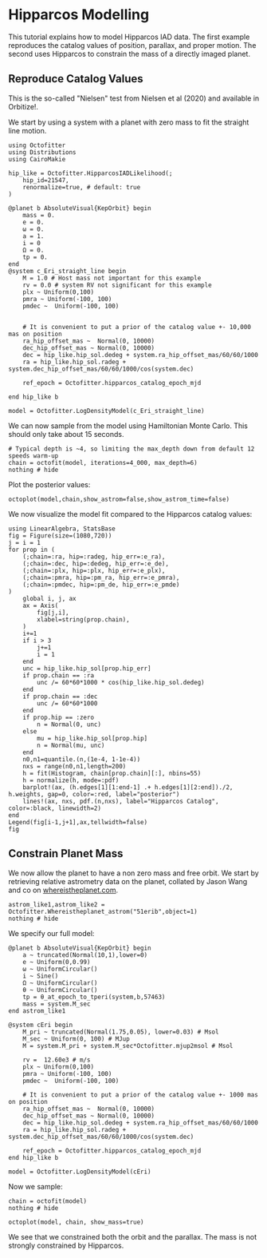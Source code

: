 # Hipparcos Modelling

This tutorial explains how to model Hipparcos IAD data. The first example reproduces the catalog values of position, parallax, and proper motion. The second uses Hipparcos to constrain the mass of a directly imaged planet.

## Reproduce Catalog Values
This is the so-called "Nielsen" test from Nielsen et al (2020) and available in Orbitize!.

We start by using a system with a planet with zero mass to fit the straight line motion.

```@example 1
using Octofitter
using Distributions
using CairoMakie

hip_like = Octofitter.HipparcosIADLikelihood(;
    hip_id=21547,
    renormalize=true, # default: true
)

@planet b AbsoluteVisual{KepOrbit} begin
    mass = 0.
    e = 0. 
    ω = 0. 
    a = 1.
    i = 0
    Ω = 0.
    tp = 0.
end
@system c_Eri_straight_line begin
    M = 1.0 # Host mass not important for this example
    rv = 0.0 # system RV not significant for this example
    plx ~ Uniform(0,100)
    pmra ~ Uniform(-100, 100)
    pmdec ~  Uniform(-100, 100)


    # It is convenient to put a prior of the catalog value +- 10,000 mas on position
    ra_hip_offset_mas ~  Normal(0, 10000)
    dec_hip_offset_mas ~ Normal(0, 10000)
    dec = hip_like.hip_sol.dedeg + system.ra_hip_offset_mas/60/60/1000
    ra = hip_like.hip_sol.radeg + system.dec_hip_offset_mas/60/60/1000/cos(system.dec)

    ref_epoch = Octofitter.hipparcos_catalog_epoch_mjd

end hip_like b

model = Octofitter.LogDensityModel(c_Eri_straight_line)
```

We can now sample from the model using Hamiltonian Monte Carlo. This should only take about 15 seconds.
```@example 1
# Typical depth is ~4, so limiting the max_depth down from default 12 speeds warm-up
chain = octofit(model, iterations=4_000, max_depth=6)
nothing # hide
```

Plot the posterior values:
```@example 1
octoplot(model,chain,show_astrom=false,show_astrom_time=false)
```


We now visualize the model fit compared to the Hipparcos catalog values:
```@example 1
using LinearAlgebra, StatsBase
fig = Figure(size=(1080,720))
j = i = 1
for prop in (
    (;chain=:ra, hip=:radeg, hip_err=:e_ra), 
    (;chain=:dec, hip=:dedeg, hip_err=:e_de),
    (;chain=:plx, hip=:plx, hip_err=:e_plx), 
    (;chain=:pmra, hip=:pm_ra, hip_err=:e_pmra), 
    (;chain=:pmdec, hip=:pm_de, hip_err=:e_pmde)
)
    global i, j, ax
    ax = Axis(
        fig[j,i],
        xlabel=string(prop.chain),
    )
    i+=1
    if i > 3
        j+=1
        i = 1
    end
    unc = hip_like.hip_sol[prop.hip_err]
    if prop.chain == :ra
        unc /= 60*60*1000 * cos(hip_like.hip_sol.dedeg)
    end
    if prop.chain == :dec
        unc /= 60*60*1000
    end
    if prop.hip == :zero
        n = Normal(0, unc)
    else
        mu = hip_like.hip_sol[prop.hip]
        n = Normal(mu, unc)
    end
    n0,n1=quantile.(n,(1e-4, 1-1e-4))
    nxs = range(n0,n1,length=200)
    h = fit(Histogram, chain[prop.chain][:], nbins=55)
    h = normalize(h, mode=:pdf)
    barplot!(ax, (h.edges[1][1:end-1] .+ h.edges[1][2:end])./2, h.weights, gap=0, color=:red, label="posterior")
    lines!(ax, nxs, pdf.(n,nxs), label="Hipparcos Catalog", color=:black, linewidth=2)
end
Legend(fig[i-1,j+1],ax,tellwidth=false)
fig
```


## Constrain Planet Mass

We now allow the planet to have a non zero mass and free orbit. We start by retrieving relative astrometry data on the planet, collated by Jason Wang and co on [whereistheplanet.com](whereistheplanet.com).

```@example 1
astrom_like1,astrom_like2 = Octofitter.Whereistheplanet_astrom("51erib",object=1)
nothing # hide
```

We specify our full model:
```@example 1
@planet b AbsoluteVisual{KepOrbit} begin
    a ~ truncated(Normal(10,1),lower=0)
    e ~ Uniform(0,0.99)
    ω ~ UniformCircular()
    i ~ Sine()
    Ω ~ UniformCircular()
    θ ~ UniformCircular()
    tp = θ_at_epoch_to_tperi(system,b,57463) 
    mass = system.M_sec
end astrom_like1 

@system cEri begin
    M_pri ~ truncated(Normal(1.75,0.05), lower=0.03) # Msol
    M_sec ~ Uniform(0, 100) # MJup
    M = system.M_pri + system.M_sec*Octofitter.mjup2msol # Msol

    rv =  12.60e3 # m/s
    plx ~ Uniform(0,100)
    pmra ~ Uniform(-100, 100)
    pmdec ~  Uniform(-100, 100)

    # It is convenient to put a prior of the catalog value +- 1000 mas on position
    ra_hip_offset_mas ~  Normal(0, 10000)
    dec_hip_offset_mas ~ Normal(0, 10000)
    dec = hip_like.hip_sol.dedeg + system.ra_hip_offset_mas/60/60/1000
    ra = hip_like.hip_sol.radeg + system.dec_hip_offset_mas/60/60/1000/cos(system.dec)

    ref_epoch = Octofitter.hipparcos_catalog_epoch_mjd
end hip_like b

model = Octofitter.LogDensityModel(cEri)
```


Now we sample:
```@example 1
chain = octofit(model)
nothing # hide
```

```@example 1
octoplot(model, chain, show_mass=true)
```

We see that we constrained both the orbit and the parallax. The mass is not strongly constrained by Hipparcos.